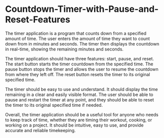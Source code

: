 # Countdown-Timer-with-Pause-and-Reset-Features

The timer application is a program that counts down from a specified amount of time. The user enters the amount of time they want to count down from in minutes and seconds. The timer then displays the countdown in real-time, showing the remaining minutes and seconds.

The timer application should have three features: start, pause, and reset. The start button starts the timer countdown from the specified time. The pause button stops the timer and allows the user to resume the countdown from where they left off. The reset button resets the timer to its original specified time.

The timer should be easy to use and understand. It should display the time remaining in a clear and easily visible format. The user should be able to pause and restart the timer at any point, and they should be able to reset the timer to its original specified time if needed.

Overall, the timer application should be a useful tool for anyone who needs to keep track of time, whether they are timing their workout, cooking, or working on a project. It should be intuitive, easy to use, and provide accurate and reliable timekeeping.
